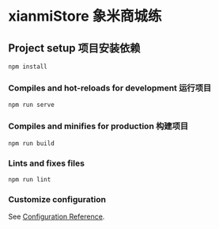 # xianmiStore 象米商城练

## Project setup 项目安装依赖
```
npm install
```

### Compiles and hot-reloads for development 运行项目
```
npm run serve
```

### Compiles and minifies for production 构建项目
```
npm run build
```

### Lints and fixes files
```
npm run lint
```

### Customize configuration
See [Configuration Reference](https://cli.vuejs.org/config/).

